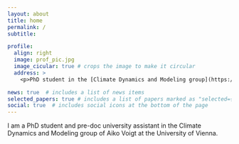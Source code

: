 ```yaml
---
layout: about
title: home
permalink: /
subtitle: 

profile:
  align: right
  image: prof_pic.jpg
  image_cicular: true # crops the image to make it circular
  address: >
    <p>PhD student in the [Climate Dynamics and Modeling group](https://img.univie.ac.at/forschung/dynamik-und-modellierung-des-klimasystems) @ University of Vienna</p>

news: true  # includes a list of news items
selected_papers: true # includes a list of papers marked as "selected={true}"
social: true  # includes social icons at the bottom of the page
---
```


I am a PhD student and pre-doc university assistant in the Climate Dynamics and Modeling group of Aiko Voigt at the University of Vienna.  
